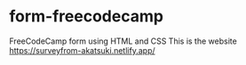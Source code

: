 # form-freecodecamp
FreeCodeCamp form using HTML and CSS 
This is the website https://surveyfrom-akatsuki.netlify.app/
